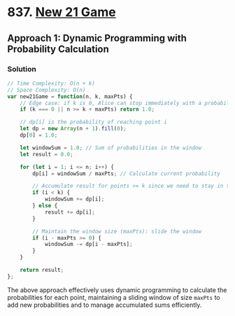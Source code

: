 # 837. [New 21 Game](https://leetcode.com/problems/new-21-game/)

## Approach 1: Dynamic Programming with Probability Calculation

### Solution
```javascript
// Time Complexity: O(n + k)
// Space Complexity: O(n)
var new21Game = function(n, k, maxPts) {
    // Edge case: if k is 0, Alice can stop immediately with a probability of 1
    if (k === 0 || n >= k + maxPts) return 1.0;

    // dp[i] is the probability of reaching point i
    let dp = new Array(n + 1).fill(0);
    dp[0] = 1.0;

    let windowSum = 1.0; // Sum of probabilities in the window
    let result = 0.0;

    for (let i = 1; i <= n; i++) {
        dp[i] = windowSum / maxPts; // Calculate current probability

        // Accumulate result for points >= k since we need to stay in this range
        if (i < k) {
            windowSum += dp[i];
        } else {
            result += dp[i];
        }

        // Maintain the window size (maxPts): slide the window
        if (i - maxPts >= 0) {
            windowSum -= dp[i - maxPts];
        }
    }

    return result;
};
```

The above approach effectively uses dynamic programming to calculate the probabilities for each point, maintaining a sliding window of size `maxPts` to add new probabilities and to manage accumulated sums efficiently.


